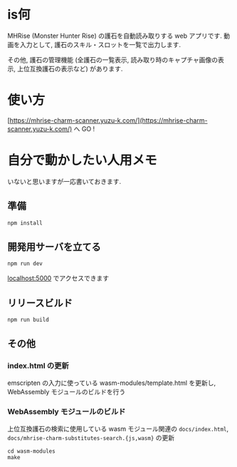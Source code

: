 # is何
MHRise (Monster Hunter Rise) の護石を自動読み取りする web アプリです.
動画を入力として, 護石のスキル・スロットを一覧で出力します.

その他, 護石の管理機能 (全護石の一覧表示, 読み取り時のキャプチャ画像の表示, 上位互換護石の表示など) があります.

# 使い方
[https://mhrise-charm-scanner.yuzu-k.com/](https://mhrise-charm-scanner.yuzu-k.com/) へ GO !

# 自分で動かしたい人用メモ
いないと思いますが一応書いておきます.

## 準備
```bash
npm install
```

## 開発用サーバを立てる
```bash
npm run dev
```
[localhost:5000](http://localhost:5000) でアクセスできます

## リリースビルド
```bash
npm run build
```

## その他
### index.html の更新
emscripten の入力に使っている wasm-modules/template.html を更新し,
WebAssembly モジュールのビルドを行う

### WebAssembly モジュールのビルド
上位互換護石の検索に使用している wasm モジュール関連の
`docs/index.html`, `docs/mhrise-charm-substitutes-search.{js,wasm}` の更新

```
cd wasm-modules
make
```

